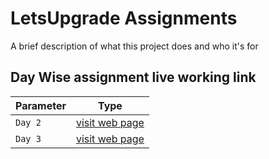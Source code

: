 
# LetsUpgrade Assignments

A brief description of what this project does and who it's for


## Day Wise assignment live working link




| Parameter | Type                 |
| :-------- |------------------------- |
| `Day 2` | [visit web page](https://sanskritiagrawal1.github.io/LetsUpgrade/INDEX1.html)
| `Day 3` | [visit web page](https://sanskritiagrawal1.github.io/LetsUpgrade/INDEX1.html)


